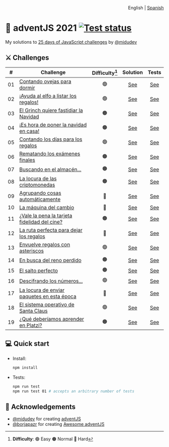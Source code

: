 <p align="right">English | <a href="https://github.com/merino-jorge/adventJS/blob/master/README.es.md">Spanish</a></p>

# 🎅 adventJS 2021 [![Test status](https://img.shields.io/github/workflow/status/merino-jorge/adventjs/tests?style=flat-square&logo=github&label=tests)](https://github.com/merino-jorge/adventjs/actions)

My solutions to [25 days of JavaScript challenges](https://adventjs.dev/) by [@midudev](https://github.com/midudev)

## ⚔ Challenges

| #   | Challenge                                                                  | Difficulty[^1] |              Solution               |              Tests              |
| --- | -------------------------------------------------------------------------- | :------------: | :---------------------------------: | :-----------------------------: |
| 01  | [Contando ovejas para dormir](src/challenge-01/README.md)                  |       🟢       | [See](src/challenge-01/solution.js) | [See](src/challenge-01/test.js) |
| 02  | [¡Ayuda al elfo a listar los regalos!](src/challenge-02/README.md)         |       🟢       | [See](src/challenge-02/solution.js) | [See](src/challenge-02/test.js) |
| 03  | [El Grinch quiere fastidiar la Navidad](src/challenge-03/README.md)        |       🟠       | [See](src/challenge-03/solution.js) | [See](src/challenge-03/test.js) |
| 04  | [¡Es hora de poner la navidad en casa!](src/challenge-04/README.md)        |       🟠       | [See](src/challenge-04/solution.js) | [See](src/challenge-04/test.js) |
| 05  | [Contando los días para los regalos](src/challenge-05/README.md)           |       🟢       | [See](src/challenge-05/solution.js) | [See](src/challenge-05/test.js) |
| 06  | [Rematando los exámenes finales](src/challenge-06/README.md)               |       🟠       | [See](src/challenge-06/solution.js) | [See](src/challenge-06/test.js) |
| 07  | [Buscando en el almacén...](src/challenge-07/README.md)                    |       🟠       | [See](src/challenge-07/solution.js) | [See](src/challenge-07/test.js) |
| 08  | [La locura de las criptomonedas](src/challenge-08/README.md)               |       🟠       | [See](src/challenge-08/solution.js) | [See](src/challenge-08/test.js) |
| 09  | [Agrupando cosas automáticamente](src/challenge-09/README.md)              |       🔴       | [See](src/challenge-09/solution.js) | [See](src/challenge-09/test.js) |
| 10  | [La máquina del cambio](src/challenge-10/README.md)                        |       🔴       | [See](src/challenge-10/solution.js) | [See](src/challenge-10/test.js) |
| 11  | [¿Vale la pena la tarjeta fidelidad del cine?](src/challenge-11/README.md) |       🟠       | [See](src/challenge-11/solution.js) | [See](src/challenge-11/test.js) |
| 12  | [La ruta perfecta para dejar los regalos](src/challenge-12/README.md)      |       🔴       | [See](src/challenge-12/solution.js) | [See](src/challenge-12/test.js) |
| 13  | [Envuelve regalos con asteriscos](src/challenge-13/README.md)              |       🟢       | [See](src/challenge-13/solution.js) | [See](src/challenge-13/test.js) |
| 14  | [En busca del reno perdido](src/challenge-14/README.md)                    |       🟠       | [See](src/challenge-14/solution.js) | [See](src/challenge-14/test.js) |
| 15  | [El salto perfecto](src/challenge-15/README.md)                            |       🟠       | [See](src/challenge-15/solution.js) | [See](src/challenge-15/test.js) |
| 16  | [Descifrando los números...](src/challenge-16/README.md)                   |       🟢       | [See](src/challenge-16/solution.js) | [See](src/challenge-16/test.js) |
| 17  | [La locura de enviar paquetes en esta época](src/challenge-17/README.md)   |       🔴       | [See](src/challenge-17/solution.js) | [See](src/challenge-17/test.js) |
| 18  | [El sistema operativo de Santa Claus](src/challenge-18/README.md)          |       🟢       | [See](src/challenge-18/solution.js) | [See](src/challenge-18/test.js) |
| 19  | [¿Qué deberíamos aprender en Platzi?](src/challenge-19/README.md)          |       🟠       | [See](src/challenge-19/solution.js) | [See](src/challenge-19/test.js) |

## 💻️ Quick start

- Install:

  ```bash
  npm install
  ```

- Tests:

  ```bash
  npm run test
  npm run test 01 # accepts an arbitrary number of tests
  ```

## 💙 Acknowledgements

- [@midudev](https://github.com/midudev) for creating [adventJS](https://adventjs.dev)
- [@borjapazr](https://github.com/borjapazr) for creating [Awesome adventJS](https://github.com/borjapazr/awesome-adventjs)

[^1]: **Difficulty**: 🟢 Easy 🟠 Normal 🔴 Hard
